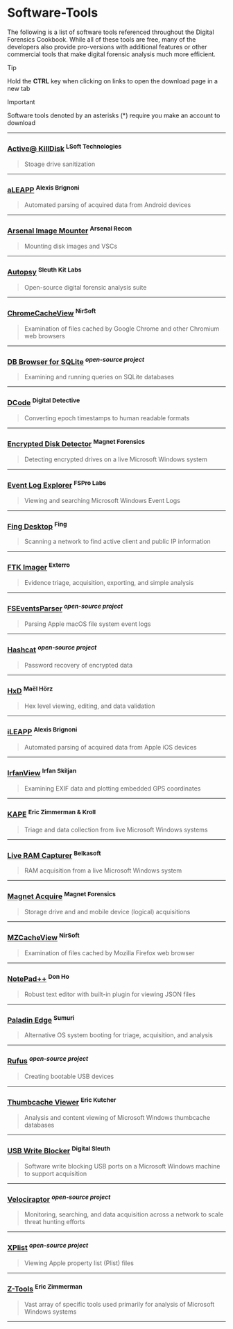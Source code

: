 # Software-Tools

The following is a list of software tools referenced throughout the Digital Forensics Cookbook. While all of these tools are free, many of
the developers also provide pro-versions with additional features or other commercial tools that make digital forensic analysis much more efficient.

> [!TIP]
> Hold the **CTRL** key when clicking on links to open the download page in a new tab

> [!IMPORTANT]
> Software tools denoted by an asterisks (*) require you make an account to download

---
### [Active@ KillDisk](https://www.killdisk.com/killdisk-freeware.htm) <sup>LSoft Technologies</sup>
> Stoage drive sanitization
---
### [aLEAPP](https://github.com/abrignoni/aLEAPP/releases/) <sup>Alexis Brignoni</sup>
> Automated parsing of acquired data from Android devices
---
### [Arsenal Image Mounter](https://arsenalrecon.com/downloads) <sup>Arsenal Recon</sup>
> Mounting disk images and VSCs
---
### [Autopsy](www.autopsy.com/download/) <sup>Sleuth Kit Labs</sup>
> Open-source digital forensic analysis suite
---
### [ChromeCacheView](https://www.nirsoft.net/utils/chrome_cache_view.html) <sup>NirSoft</sup>
> Examination of files cached by Google Chrome and other Chromium web browsers
---
### [DB Browser for SQLite](https://sqlitebrowser.org/dl/) <sup>*open-source project*</sup>
>  Examining and running queries on SQLite databases
---
### [DCode](https://www.digital-detective.net/dcode/) <sup>Digital Detective</sup>
> Converting epoch timestamps to human readable formats
---
### [Encrypted Disk Detector](https://www.magnetforensics.com/resources/encrypted-disk-detector/) <sup>Magnet Forensics</sup>
> Detecting encrypted drives on a live Microsoft Windows system
---
### [Event Log Explorer](https://eventlogxp.com/) <sup>FSPro Labs</sup>
> Viewing and searching Microsoft Windows Event Logs
---
### [Fing Desktop](https://www.fing.com/fing-desktop/) <sup>Fing</sup>
> Scanning a network to find active client and public IP information
---
### [FTK Imager](www.exterro.com/ftk-product-downloads/) <sup>Exterro</sup>
> Evidence triage, acquisition, exporting, and simple analysis
---
### [FSEventsParser](https://github.com/dlcowen/FSEventsParser) <sup>*open-source project*</sup>
> Parsing Apple macOS file system event logs
---
### [Hashcat](https://hashcat.net/hashcat/) <sup>*open-source project*</sup>
> Password recovery of encrypted data
---
### [HxD](https://mh-nexus.de/en/hxd/) <sup>Maël Hörz</sup>
> Hex level viewing, editing, and data validation
---
### [iLEAPP](https://github.com/abrignoni/iLEAPP/releases/) <sup>Alexis Brignoni</sup>
> Automated parsing of acquired data from Apple iOS devices
---
### [IrfanView](https://www.irfanview.com/main_download_engl.htm) <sup>Irfan Skiljan</sup>
> Examining EXIF data and plotting embedded GPS coordinates
---
### [KAPE](https://www.kroll.com/en/services/cyber-risk/incident-response-litigation-support/kroll-artifact-parser-extractor-kape) <sup>Eric Zimmerman & Kroll</sup>
> Triage and data collection from live Microsoft Windows systems
---
### [Live RAM Capturer](https://belkasoft.com/trial) <sup>Belkasoft</sup>
> RAM acquisition from a live Microsoft Windows system
---
### [Magnet Acquire](https://www.magnetforensics.com/resources/magnet-acquire/) <sup>Magnet Forensics</sup>
> Storage drive and and mobile device (logical) acquisitions
---
### [MZCacheView](https://www.nirsoft.net/utils/mozilla_cache_viewer.html) <sup>NirSoft</sup>
> Examination of files cached by Mozilla Firefox web browser
---
### [NotePad++](https://notepad-plus-plus.org/downloads/) <sup>Don Ho</sup>
> Robust text editor with built-in plugin for viewing JSON files
---
### [Paladin Edge](https://sumuri.com/product/paladin-edge-64-bit/) <sup>Sumuri</sup>
> Alternative OS system booting for triage, acquisition, and analysis
---
### [Rufus](https://rufus.ie/en/) <sup>*open-source project*</sup>
> Creating bootable USB devices
---
### [Thumbcache Viewer](https://thumbcacheviewer.github.io/) <sup>Eric Kutcher</sup>
> Analysis and content viewing of Microsoft Windows thumbcache databases
---
### [USB Write Blocker](https://github.com/digitalsleuth/Registry-Write-Block/archive/refs/heads/master.zip) <sup>Digital Sleuth</sup>
> Software write blocking USB ports on a Microsoft Windows machine to support acquisition
---
### [Velociraptor](https://github.com/Velocidex/velociraptor/releases/) <sup>*open-source project*</sup>
> Monitoring, searching, and data acquisition across a network to scale threat hunting efforts
---
### [XPlist](https://github.com/ic005k/Xplist/releases) <sup>*open-source project*</sup>
> Viewing Apple property list (Plist) files
---
### [Z-Tools](https://ericzimmerman.github.io/#!index.md) <sup>Eric Zimmerman</sup>
> Vast array of specific tools used primarily for analysis of Microsoft Windows systems
---
